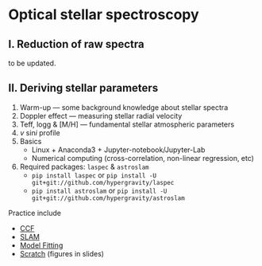 # Optical stellar spectroscopy

## I. Reduction of raw spectra 
to be updated.

## II. Deriving stellar parameters
1. Warm-up — some background knowledge about stellar spectra
1. Doppler effect — measuring stellar radial velocity
1. Teff, logg & [M/H] — fundamental stellar atmospheric parameters
1. *v* sin*i* profile
1. Basics
    - Linux + Anaconda3 + Jupyter-notebook/Jupyter-Lab
    - Numerical computing (cross-correlation, non-linear regression, etc)
1. Required packages: `laspec` & `astroslam`
    - `pip install laspec` or `pip install -U git+git://github.com/hypergravity/laspec`
    - `pip install astroslam` or `pip install -U git+git://github.com/hypergravity/astroslam` 
    
Practice include
- [CCF](https://nbviewer.jupyter.org/github/hypergravity/spectroscopy/blob/main/stellar_parameters/demo_ccf/demo_ccf.ipynb)
- [SLAM](https://nbviewer.jupyter.org/github/hypergravity/spectroscopy/blob/main/stellar_parameters/demo_slam/demo_slam.ipynb)
- [Model Fitting](https://nbviewer.jupyter.org/github/hypergravity/spectroscopy/blob/main/stellar_parameters/demo_model_fitting/model_fitting.ipynb)
- [Scratch](https://nbviewer.jupyter.org/github/hypergravity/spectroscopy/blob/main/stellar_parameters/scratch.ipynb) (figures in slides)

